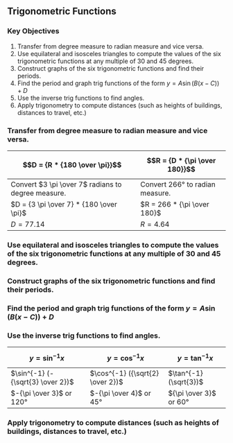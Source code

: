 ## Trigonometric Functions

### Key Objectives

1. Transfer from degree measure to radian measure and vice versa.
2. Use equilateral and isosceles triangles to compute the values of the six trigonometric functions at any multiple of 30 and 45 degrees.
3. Construct graphs of the six trigonometric functions and find their periods.
4. Find the period and graph trig functions of the form $y = A \sin(B (x - C)) + D$
5. Use the inverse trig functions to find angles.
6. Apply trigonometry to compute distances (such as heights of buildings, distances to travel, etc.)

### Transfer from degree measure to radian measure and vice versa.

| $$D = {R * {180 \over \pi}}$$                      | $$R = {D * {\pi \over 180}}$$   |
|----------------------------------------------------|---------------------------------|
| Convert $3 \pi \over 7$ radians to degree measure. | Convert 266° to radian measure. |
| $D = {3 \pi \over 7} * {180 \over \pi}$            | $R = 266 * {\pi \over 180}$     |
| $D = 77.14$                                        | $R = 4.64$                     |


### Use equilateral and isosceles triangles to compute the values of the six trigonometric functions at any multiple of 30 and 45 degrees.



### Construct graphs of the six trigonometric functions and find their periods.

### Find the period and graph trig functions of the form $y = A \sin(B (x - C)) + D$

### Use the inverse trig functions to find angles.

| $$y = \sin^{-1} x$$                | $$y = \cos^{-1} x$$              | $$y = \tan^{-1} x$$      |
|------------------------------------|----------------------------------|--------------------------|
| $\sin^{-1} (- {\sqrt{3} \over 2})$ | $\cos^{-1} ({\sqrt{2} \over 2})$ | $\tan^{-1} (\sqrt{3})$   |
| $-{\pi \over 3}$ or $120°$         | $-{\pi \over 4}$ or $45°$        | ${\pi \over 3}$ or $60°$ |

### Apply trigonometry to compute distances (such as heights of buildings, distances to travel, etc.)